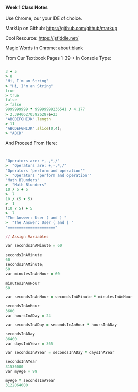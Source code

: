 #### Week 1 Class Notes


Use Chrome, our your IDE of choice. 

MarkUp on Github:  https://github.com/github/markup

Cool Resource: https://jsfiddle.net/


Magic Words in Chrome: about:blank

From Our Textbook Pages 1-39->
In Console Type:

```ruby

3 + 5
> 8
"Hi, I'm an String"
> "Hi, I'm an String"
true
> true
false
> false
9999999999 * 99999999236541 / 4.177
> 2.394062705926287e+23
"ABCDEFGHIJK".length
> 11
"ABCDEFGHIJK".slice(0,4);
> "ABCD"

```

And Proceed From Here:

```ruby


"Operators are: +,-,*,/"
>  "Operators are: +,-,*,/"
"Operators 'perform and operation'"
>  "Operators 'perform and operation'"
"Math Blunders"
>  "Math Blunders"
10 / 5 + 5
>  7
10 / (5 + 5)
>  1
(10 / 5) + 5
>  7
"The Answer: User ( and ) "
>  "The Answer: User ( and ) "
"====================="

// Assign Variables

var secondsInAMinute = 60

secondsInAMinute
60
secondsInAMinute;
60
var minutesInAnHour = 60

minutesInAnHour
60

var secondsInAnHour = secondsInAMinute * minutesInAnHour

secondsInAnHour
3600
var hoursInADay = 24

var secondsInADay = secondsInAnHour * hoursInADay

secondsInADay
86400
var daysInAYear = 365

var secondsInAYear = secondsInADay * daysInAYear

secondsInAYear
31536000
var myAge = 99

myAge * secondsInAYear
3122064000


```

